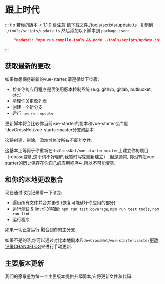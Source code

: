 # 跟上时代

::: tip 若你的版本 < 1.1.0 请注意
请下载文件[./tools/scripts/update.ts](https://github.com/devCrossNet/vue-starter/blob/master/tools/scripts/update.ts)
, 复制到 `./tools/scripts/update.ts` 然后添加以下脚本到 `package.json`:

```json
    "update": "npm run compile-tools && node ./tools/scripts/update.js",
```
:::

## 获取最新的更改
如果你想保持最新的vue-starter,请遵循以下步骤:

- 检查你的应用程序是否使用版本控制系统 (e.g. github, gitlab, butbucket, etc.)
- 清理你的更改列表
- 创建一个新分支
- 运行 `npm run update`

更新脚本将会比较你当前vue-starter的副本和vue-starter仓库里`devCrossNet/vue-starter:master分支的副本

这将创建、删除、添加或修改所有不同的文件.

这基本上等同于你重新在`devCrossNet/vue-starter:master`上建立你的项目（rebase变基,这个词不好理解,我暂时写成重新建立）.
但是通常, 你没有把vue-starter的历史保存在你自己的应用程序中,所以不可能变基.

## 和你的本地更改融合

现在通过改变记录看一下改变:

- 遍历所有文件并合并更改 (恢复可能破坏你应用的部分)
- 运行测试 & lint 你的项目: `npm run test:coverage`, `npm run test:tools`, `npm run lint`
- 运行程序

如果一切正常运行,融合到你的主分支.

如果不是的话,你可以通过对比本地副本和`devCrossNet/vue-starter:master`[更改记录CHANGELOG](https://github.com/devCrossNet/vue-starter/blob/master/CHANGELOG.md)来进行手动更新. 

## 主要版本更新

我们的愿景是为每一个主要版本提供升级脚本,它将更新文件和代码.
